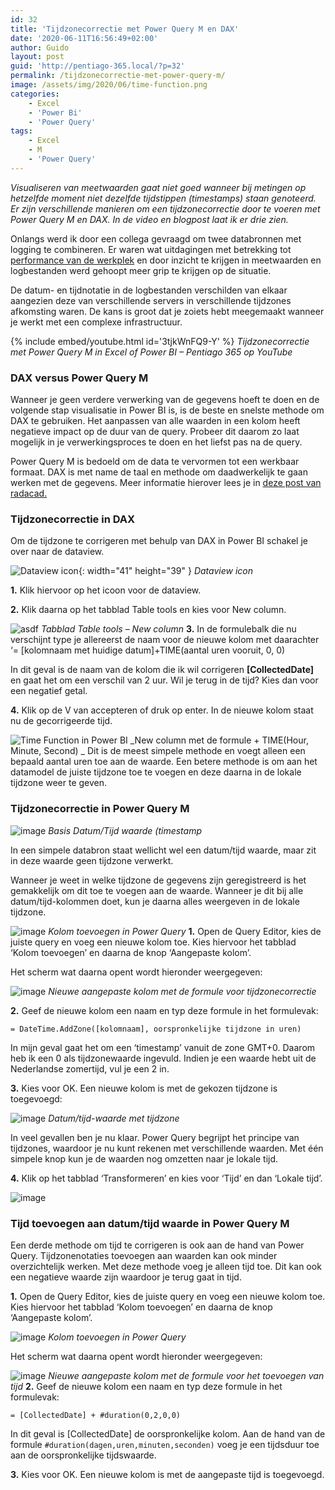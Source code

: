 ```yaml
---
id: 32
title: 'Tijdzonecorrectie met Power Query M en DAX'
date: '2020-06-11T16:56:49+02:00'
author: Guido
layout: post
guid: 'http://pentiago-365.local/?p=32'
permalink: /tijdzonecorrectie-met-power-query-m/
image: /assets/img/2020/06/time-function.png
categories:
    - Excel
    - 'Power Bi'
    - 'Power Query'
tags:
    - Excel
    - M
    - 'Power Query'
---
```


*Visualiseren van meetwaarden gaat niet goed wanneer bij metingen op hetzelfde moment niet dezelfde tijdstippen (timestamps) staan genoteerd. Er zijn verschillende manieren om een tijdzonecorrectie door te voeren met Power Query M en DAX. In de video en blogpost laat ik er drie zien.*

Onlangs werd ik door een collega gevraagd om twee databronnen met logging te combineren. Er waren wat uitdagingen met betrekking tot [performance van de werkplek](/tijdstippen-groeperen-in-power-bi/) en door inzicht te krijgen in meetwaarden en logbestanden werd gehoopt meer grip te krijgen op de situatie.

De datum- en tijdnotatie in de logbestanden verschilden van elkaar aangezien deze van verschillende servers in verschillende tijdzones afkomsting waren. De kans is groot dat je zoiets hebt meegemaakt wanneer je werkt met een complexe infrastructuur.

{% include embed/youtube.html id='3tjkWnFQ9-Y' %}
_Tijdzonecorrectie met Power Query M in Excel of Power BI – Pentiago 365 op YouTube_

### DAX versus Power Query M

Wanneer je geen verdere verwerking van de gegevens hoeft te doen en de volgende stap visualisatie in Power BI is, is de beste en snelste methode om DAX te gebruiken. Het aanpassen van alle waarden in een kolom heeft negatieve impact op de duur van de query. Probeer dit daarom zo laat mogelijk in je verwerkingsproces te doen en het liefst pas na de query.

Power Query M is bedoeld om de data te vervormen tot een werkbaar formaat. DAX is met name de taal en methode om daadwerkelijk te gaan werken met de gegevens. Meer informatie hierover lees je in [deze post van radacad.](https://radacad.com/m-or-dax-that-is-the-question)

### Tijdzonecorrectie in DAX

Om de tijdzone te corrigeren met behulp van DAX in Power BI schakel je over naar de dataview.

![Dataview icon](assets/img/2020/06/dataview-icon.png){: width="41" height="39" }
_Dataview icon_

**1.** Klik hiervoor op het icoon voor de dataview.

**2.** Klik daarna op het tabblad Table tools en kies voor New column.

![asdf](/assets/img/2020/06/new-column.png)
_Tabblad Table tools – New column_
**3.** In de formulebalk die nu verschijnt type je allereerst de naam voor de nieuwe kolom met daarachter ‘= \[kolomnaam met huidige datum\]+TIME(aantal uren vooruit, 0, 0)

In dit geval is de naam van de kolom die ik wil corrigeren **\[CollectedDate\]** en gaat het om een verschil van 2 uur. Wil je terug in de tijd? Kies dan voor een negatief getal.

**4.** Klik op de V van accepteren of druk op enter. In de nieuwe kolom staat nu de gecorrigeerde tijd.

![Time Function in Power BI](/assets/img/2020/06/time-function.png)
_New column met de formule + TIME(Hour, Minute, Second)
_
Dit is de meest simpele methode en voegt alleen een bepaald aantal uren toe aan de waarde. Een betere methode is om aan het datamodel de juiste tijdzone toe te voegen en deze daarna in de lokale tijdzone weer te geven.

### Tijdzonecorrectie in Power Query M

![image](/assets/img/2020/06/timestamp.png)
_Basis Datum/Tijd waarde (timestamp_

In een simpele databron staat wellicht wel een datum/tijd waarde, maar zit in deze waarde geen tijdzone verwerkt.

Wanneer je weet in welke tijdzone de gegevens zijn geregistreerd is het gemakkelijk om dit toe te voegen aan de waarde. Wanneer je dit bij alle datum/tijd-kolommen doet, kun je daarna alles weergeven in de lokale tijdzone.

![image](/assets/img/2020/06/new-column-2.png)
_Kolom toevoegen in Power Query_
**1.** Open de Query Editor, kies de juiste query en voeg een nieuwe kolom toe. Kies hiervoor het tabblad ‘Kolom toevoegen’ en daarna de knop ‘Aangepaste kolom’.

Het scherm wat daarna opent wordt hieronder weergegeven:

![image](/assets/img/2020/06/new-column-window.png)
_Nieuwe aangepaste kolom met de formule voor tijdzonecorrectie_

**2.** Geef de nieuwe kolom een naam en typ deze formule in het formulevak:

```
= DateTime.AddZone([kolomnaam], oorspronkelijke tijdzone in uren)
```

In mijn geval gaat het om een ‘timestamp’ vanuit de zone GMT+0. Daarom heb ik een 0 als tijdzonewaarde ingevuld. Indien je een waarde hebt uit de Nederlandse zomertijd, vul je een 2 in.

**3.** Kies voor OK. Een nieuwe kolom is met de gekozen tijdzone is toegevoegd:

![image](/assets/img/2020/06/timezonetimestamp.png)
_Datum/tijd-waarde met tijdzone_

In veel gevallen ben je nu klaar. Power Query begrijpt het principe van tijdzones, waardoor je nu kunt rekenen met verschillende waarden. Met één simpele knop kun je de waarden nog omzetten naar je lokale tijd.

**4.** Klik op het tabblad ‘Transformeren’ en kies voor ‘Tijd’ en dan ‘Lokale tijd’.

![image](/assets/img/2020/06/localtimegif.gif)

### Tijd toevoegen aan datum/tijd waarde in Power Query M

Een derde methode om tijd te corrigeren is ook aan de hand van Power Query. Tijdzonenotaties toevoegen aan waarden kan ook minder overzichtelijk werken. Met deze methode voeg je alleen tijd toe. Dit kan ook een negatieve waarde zijn waardoor je terug gaat in tijd.


**1.** Open de Query Editor, kies de juiste query en voeg een nieuwe kolom toe. Kies hiervoor het tabblad ‘Kolom toevoegen’ en daarna de knop ‘Aangepaste kolom’.

![image](/assets/img/2020/06/new-column-2.png)
_Kolom toevoegen in Power Query_

Het scherm wat daarna opent wordt hieronder weergegeven:

![image](/assets/img/2020/06/newcolumn-duration.png)
_Nieuwe aangepaste kolom met de formule voor het toevoegen van tijd_
**2.** Geef de nieuwe kolom een naam en typ deze formule in het formulevak:

```
= [CollectedDate] + #duration(0,2,0,0)
```

In dit geval is \[CollectedDate\] de oorspronkelijke kolom. Aan de hand van de formule `#duration(dagen,uren,minuten,seconden)` voeg je een tijdsduur toe aan de oorspronkelijke tijdswaarde.

**3.** Kies voor OK. Een nieuwe kolom is met de aangepaste tijd is toegevoegd.

<!-- #### Misschien ook interessant?

- ![image](/assets/img/2024/01/wordtgeendinges-blijfsmsen-150x150.png)[Lifecycle Workflows: Stuur informatie per SMS naar je eindgebruikers](/lifecycle-workflows-stuur-informatie-per-sms-naar-je-eindgebruikers/)<div class="wp-block-latest-posts__post-excerpt">In deze blog laat ik zien hoe je Custom Extensions in Microsoft Entra Identity Governance (Lifecycle workflows &amp; access packages) kunt gebruiken om informatie uit je Identity Governance proces naar een externe API te sturen. Hiermee zijn de mogelijkheden eindeloos en is er altijd een passende oplossing om jouw proces optimaal te kunnen laten werken. Een tijdje geleden gaf ik tijdens een evenement voor klanten een demo waarin ik liet zien hoe je de functionaliteit van Microsoft Entra Identity Governance kunt uitbreiden met het versturen van op maat gemaakte brieven naar je eindgebruikers via PostNL. Deze demo was bedoeld om de geest te prikkelen en de […]
- [Lifecycle Workflows: Een efficiëntere IT onboarding](/efficientere-onboarding-met-lifecycle-workflows/)<div class="wp-block-latest-posts__post-excerpt">Het is moeilijk om aan goed personeel te komen. Heb je eenmaal mensen gevonden, dan moeten die ook zo snel mogelijk aan het werk. Met het nieuwe Lifecycle Workflows in Microsoft’s Azure AD verloopt de IT onboarding van je medewerkers efficiënter. Dit zorgt niet alleen voor een goede start van je nieuwe collega’s, maar ook voor minder werk voor de IT-afdeling. VerantwoordingDeze blog schreef ik eerder voor de website van mijn werkgever InSpark. Aangezien ik meer wil schrijven over Lifecycle Workflows, leek me dit een goede introductie in het onderwerp. Binnenkort volgt een blog over het geautomatiseerd aanmaken van accounts […]
- [Entra: Een rebranding?](/is-entra-alleen-een-rebranding/)<div class="wp-block-latest-posts__post-excerpt">Een nieuwe naam Entra is volgens Microsoft geen rebranding maar een hoog nodige overkoepelende naam voor alles wat te maken heeft met Identity binnen het security portfolio van Microsoft. Dit komt overeen met de namenstrategie die gehanteerd wordt binnen Microsoft Security waarbij we de afgelopen jaren al meerdere nieuwe namen langs hebben zien komen. Identity Security Compliance Privacy Management Microsoft Entra Microsoft Defender Microsoft Purview Microsoft Priva Microsoft Endpoint Manager Microsoft Sentinel Microsoft Security Product Categorieën Er zit een centrale gedachtegang achter deze nieuwe naamgeving. Onze IT omgevingen blijven uitbreiden en er komen steeds meer toegangspunten […]
- [Privileged Identity Management: Waarom je dit moet inzetten in je omgeving](/privileged-identity-management-waarom-je-dit-moet-inzetten-in-je-omgeving/)<div class="wp-block-latest-posts__post-excerpt">In deze blog uit de serie over Privileged Identity Management (PIM) ga ik in op wat PIM is en waarom je PIM móet inzetten wanneer je streeft naar een veilige cloud-omgeving. Vaak zijn organisaties organisaties huiverig voor het inzetten van PIM, maar de voordelen wegen zeker op tegen de potentiële nadelen. Privileged Identity Management is een functionaliteit waarmee je toegang tot belangrijke resources en rechten kunt beheren, controleren en monitoren. De functie is beschikbaar voor Azure Active Directory, maar ook te gebruiken voor Azure resources en diensten als Microsoft 365 en Intune. Key features: Provide just-in-time privileged access to Azure AD and […]
- [Privileged Identity Management: Vereiste voor een veilige omgeving](/privileged-identity-management-vereiste-voor-een-veilige-omgeving/)<div class="wp-block-latest-posts__post-excerpt">Veel organisaties maken gebruik van Microsoft Azure Active Directory voor het managen van hun cloud identities. Het beheer van deze omgeving is verdeeld over meerdere personen en de rechten die nodig zijn voor dit beheer zijn permanent toegekend. Met het toekennen van rechten, introduceer je een veiligheids risico. Dit risico kun je beperken door gebruik te maken van Privileged Identity Management (PIM) in Azure AD. De komende tijd zal ik schrijven over zaken die te maken hebben met PIM. In deze serie wil ik ingaan op: Waarom je Privileged Identity Management moet inzetten Wat er nodig is om PIM te […] -->